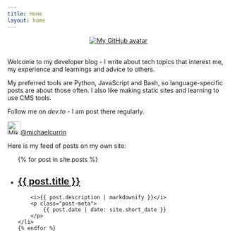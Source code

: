 ```yaml
---
title: Home
layout: home
---
```


<div align="center">
    <a href="{{ site.github.owner_url }}">
        <img src="{{ site.github.owner_url }}.png" alt="My GitHub avatar" title="My GitHub avatar" />
    </a>
</div>
<br>

Welcome to my developer blog - I write about tech topics that interest me, my experience and learnings and advice to others.

My preferred tools are Python, JavaScript and Bash, so language-specific posts are about those often. I also like making static sites and learning to use CMS tools.

Follow me on _dev.to_ - I am post there regularly.

<a href="https://dev.to/michaelcurrin">
    <img src="https://d2fltix0v2e0sb.cloudfront.net/dev-badge.svg" alt="Mike's DEV Profile" height="30" width="30">@michaelcurrin 
</a>

Here is my feed of posts on my own site:

<ul>
    {% for post in site.posts %}
    <li>
        <h2 class="post-title p-name"><a href="{{ post.url | relative_url }}">{{ post.title }}</a></h2>
        
        <i>{{ post.description | markdownify }}</i>
        <p class="post-meta">
            {{ post.date | date: site.short_date }}
        </p>
    </li>
    {% endfor %}
</ul>
